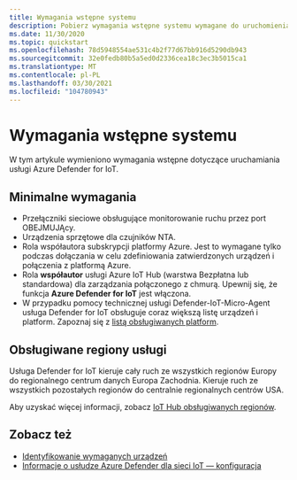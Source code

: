 ```yaml
---
title: Wymagania wstępne systemu
description: Pobierz wymagania wstępne systemu wymagane do uruchomienia usługi Azure Defender dla IoT.
ms.date: 11/30/2020
ms.topic: quickstart
ms.openlocfilehash: 78d5948554ae531c4b2f77d67bb916d5290db943
ms.sourcegitcommit: 32e0fedb80b5a5ed0d2336cea18c3ec3b5015ca1
ms.translationtype: MT
ms.contentlocale: pl-PL
ms.lasthandoff: 03/30/2021
ms.locfileid: "104780943"
---
```

# <a name="system-prerequisites"></a>Wymagania wstępne systemu
W tym artykule wymieniono wymagania wstępne dotyczące uruchamiania usługi Azure Defender for IoT.

## <a name="minimum-requirements"></a>Minimalne wymagania

- Przełączniki sieciowe obsługujące monitorowanie ruchu przez port OBEJMUJĄcy.
- Urządzenia sprzętowe dla czujników NTA.
- Rola współautora subskrypcji platformy Azure. Jest to wymagane tylko podczas dołączania w celu zdefiniowania zatwierdzonych urządzeń i połączenia z platformą Azure.
- Rola **współautor** usługi Azure IoT Hub (warstwa Bezpłatna lub standardowa) dla zarządzania połączonego z chmurą. Upewnij się, że funkcja **Azure Defender for IoT** jest włączona.
- W przypadku pomocy technicznej usługi Defender-IoT-Micro-Agent usługa Defender for IoT obsługuje coraz większą listę urządzeń i platform. Zapoznaj się z [listą obsługiwanych platform](how-to-deploy-agent.md).

## <a name="supported-service-regions"></a>Obsługiwane regiony usługi

Usługa Defender for IoT kieruje cały ruch ze wszystkich regionów Europy do regionalnego centrum danych Europa Zachodnia. Kieruje ruch ze wszystkich pozostałych regionów do centralnie regionalnych centrów USA.

Aby uzyskać więcej informacji, zobacz [IoT Hub obsługiwanych regionów](https://azure.microsoft.com/global-infrastructure/services/?products=iot-hub).

## <a name="see-also"></a>Zobacz też

- [Identyfikowanie wymaganych urządzeń](how-to-identify-required-appliances.md)
- [Informacje o usłudze Azure Defender dla sieci IoT — konfiguracja](how-to-set-up-your-network.md)
